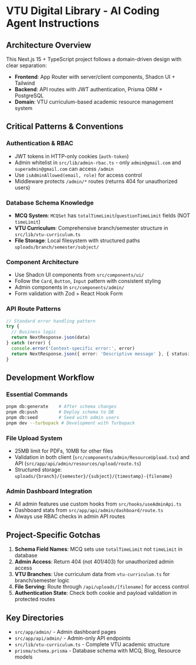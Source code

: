 # VTU Digital Library - AI Coding Agent Instructions

## Architecture Overview

This Next.js 15 + TypeScript project follows a domain-driven design with clear separation:
- **Frontend**: App Router with server/client components, Shadcn UI + Tailwind
- **Backend**: API routes with JWT authentication, Prisma ORM + PostgreSQL
- **Domain**: VTU curriculum-based academic resource management system

## Critical Patterns & Conventions

### Authentication & RBAC
- JWT tokens in HTTP-only cookies (`auth-token`)
- Admin whitelist in `src/lib/admin-rbac.ts` - only `admin@gmail.com` and `superadmin@gmail.com` can access `/admin`
- Use `isAdminAllowed(email, role)` for access control
- Middleware protects `/admin/*` routes (returns 404 for unauthorized users)

### Database Schema Knowledge
- **MCQ System**: `MCQSet` has `totalTimeLimit`/`questionTimeLimit` fields (NOT `timeLimit`)
- **VTU Curriculum**: Comprehensive branch/semester structure in `src/lib/vtu-curriculum.ts`
- **File Storage**: Local filesystem with structured paths `uploads/branch/semester/subject/`

### Component Architecture
- Use Shadcn UI components from `src/components/ui/`
- Follow the `Card`, `Button`, `Input` pattern with consistent styling
- Admin components in `src/components/admin/`
- Form validation with Zod + React Hook Form

### API Route Patterns
```typescript
// Standard error handling pattern
try {
  // Business logic
  return NextResponse.json(data)
} catch (error) {
  console.error('Context-specific error:', error)
  return NextResponse.json({ error: 'Descriptive message' }, { status: 500 })
}
```

## Development Workflow

### Essential Commands
```bash
pnpm db:generate    # After schema changes
pnpm db:push        # Deploy schema to DB
pnpm db:seed        # Seed with admin users
pnpm dev --turbopack # Development with Turbopack
```

### File Upload System
- 25MB limit for PDFs, 10MB for other files
- Validation in both client (`src/components/admin/ResourceUpload.tsx`) and API (`src/app/api/admin/resources/upload/route.ts`)
- Structured storage: `uploads/{branch}/{semester}/{subject}/{timestamp}-{filename}`

### Admin Dashboard Integration
- All admin features use custom hooks from `src/hooks/useAdminApi.ts`
- Dashboard stats from `src/app/api/admin/dashboard/route.ts`
- Always use RBAC checks in admin API routes

## Project-Specific Gotchas

1. **Schema Field Names**: MCQ sets use `totalTimeLimit` not `timeLimit` in database
2. **Admin Access**: Return 404 (not 401/403) for unauthorized admin access
3. **VTU Branches**: Use curriculum data from `vtu-curriculum.ts` for branch/semester logic
4. **File Serving**: Route through `/api/uploads/[filename]` for access control
5. **Authentication State**: Check both cookie and payload validation in protected routes

## Key Directories
- `src/app/admin/` - Admin dashboard pages
- `src/app/api/admin/` - Admin-only API endpoints  
- `src/lib/vtu-curriculum.ts` - Complete VTU academic structure
- `prisma/schema.prisma` - Database schema with MCQ, Blog, Resource models
